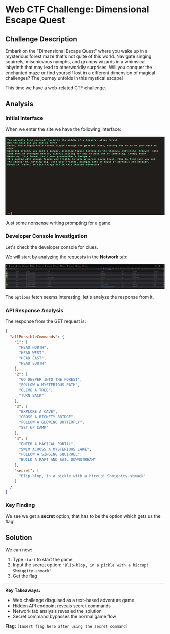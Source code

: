 # Web CTF Challenge: Dimensional Escape Quest

## Challenge Description
Embark on the "Dimensional Escape Quest" where you wake up in a mysterious forest maze that's not quite of this world. Navigate singing squirrels, mischievous nymphs, and grumpy wizards in a whimsical labyrinth that may lead to otherworldly surprises. Will you conquer the enchanted maze or find yourself lost in a different dimension of magical challenges? The journey unfolds in this mystical escape!

This time we have a web-related CTF challenge.

## Analysis

### Initial Interface
When we enter the site we have the following interface:

![Game interface showing mystical escape quest](image.png)

Just some nonsense writing prompting for a game.

### Developer Console Investigation
Let's check the developer console for clues.

We will start by analyzing the requests in the **Network** tab:

![Network tab showing various requests including options fetch](image-1.png)

The `options` fetch seems interesting, let's analyze the response from it.

### API Response Analysis
The response from the GET request is:
```json
{
  "allPossibleCommands": {
    "1": [
      "HEAD NORTH",
      "HEAD WEST",
      "HEAD EAST",
      "HEAD SOUTH"
    ],
    "2": [
      "GO DEEPER INTO THE FOREST",
      "FOLLOW A MYSTERIOUS PATH",
      "CLIMB A TREE",
      "TURN BACK"
    ],
    "3": [
      "EXPLORE A CAVE",
      "CROSS A RICKETY BRIDGE",
      "FOLLOW A GLOWING BUTTERFLY",
      "SET UP CAMP"
    ],
    "4": [
      "ENTER A MAGICAL PORTAL",
      "SWIM ACROSS A MYSTERIOUS LAKE",
      "FOLLOW A SINGING SQUIRREL",
      "BUILD A RAFT AND SAIL DOWNSTREAM"
    ],
    "secret": [
      "Blip-blop, in a pickle with a hiccup! Shmiggity-shmack"
    ]
  }
}
```

### Key Finding
We see we get a **secret** option, that has to be the option which gets us the flag!

## Solution
We can now:
1. Type `start` to start the game
2. Input the secret option: `"Blip-blop, in a pickle with a hiccup! Shmiggity-shmack"`
3. Get the flag

---

**Key Takeaways:**
- Web challenge disguised as a text-based adventure game
- Hidden API endpoint reveals secret commands
- Network tab analysis revealed the solution
- Secret command bypasses the normal game flow

**Flag:** `[Insert flag here after using the secret command]`